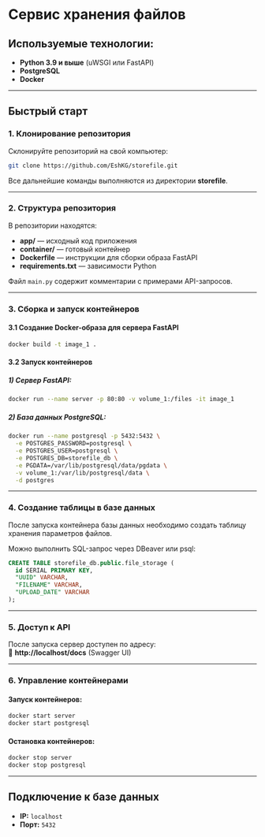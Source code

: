 # Сервис хранения файлов

## Используемые технологии:
- **Python 3.9 и выше** (uWSGI или FastAPI)
- **PostgreSQL**
- **Docker**

---

## Быстрый старт

### 1. Клонирование репозитория
Склонируйте репозиторий на свой компьютер:
```sh
git clone https://github.com/EshKG/storefile.git
```

Все дальнейшие команды выполняются из директории **storefile**.

---

### 2. Структура репозитория
В репозитории находятся:
- **app/** — исходный код приложения  
- **container/** — готовый контейнер  
- **Dockerfile** — инструкции для сборки образа FastAPI  
- **requirements.txt** — зависимости Python  

Файл `main.py` содержит комментарии с примерами API-запросов.

---

### 3. Сборка и запуск контейнеров

#### 3.1 Создание Docker-образа для сервера FastAPI
```sh
docker build -t image_1 .
```

#### 3.2 Запуск контейнеров  

##### 1) Сервер FastAPI:
```sh
docker run --name server -p 80:80 -v volume_1:/files -it image_1
```

##### 2) База данных PostgreSQL:
```sh
docker run --name postgresql -p 5432:5432 \
  -e POSTGRES_PASSWORD=postgresql \
  -e POSTGRES_USER=postgresql \
  -e POSTGRES_DB=storefile_db \
  -e PGDATA=/var/lib/postgresql/data/pgdata \
  -v volume_1:/var/lib/postgresql/data \
  -d postgres
```

---

### 4. Создание таблицы в базе данных
После запуска контейнера базы данных необходимо создать таблицу хранения параметров файлов.  

Можно выполнить SQL-запрос через DBeaver или psql:
```sql
CREATE TABLE storefile_db.public.file_storage (
  id SERIAL PRIMARY KEY,
  "UUID" VARCHAR,
  "FILENAME" VARCHAR,
  "UPLOAD_DATE" VARCHAR
);
```

---

### 5. Доступ к API
После запуска сервер доступен по адресу:  
📌 **http://localhost/docs** (Swagger UI)

---

### 6. Управление контейнерами

#### Запуск контейнеров:
```sh
docker start server
docker start postgresql
```

#### Остановка контейнеров:
```sh
docker stop server
docker stop postgresql
```

---

## Подключение к базе данных
- **IP:** `localhost`  
- **Порт:** `5432`  
